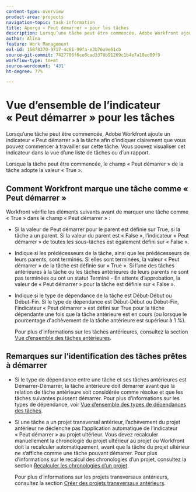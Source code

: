 ```yaml
---
content-type: overview
product-area: projects
navigation-topic: task-information
title: Aperçu « Peut démarrer » pour les tâches
description: Lorsqu’une tâche peut être commencée, Adobe Workfront ajoute un indicateur « Peut démarrer » à la tâche afin d’indiquer clairement que vous pouvez commencer à travailler sur cette tâche. Vous pouvez visualiser cet indicateur dans la vue d’une liste de tâches ou d’un rapport.
author: Alina
feature: Work Management
exl-id: 158f8370-9717-4c61-99fa-e3b76a9e61cb
source-git-commit: 7427706f6ce6cad3370b91269c1b4e7a10ed09f9
workflow-type: tm+mt
source-wordcount: '431'
ht-degree: 77%

---
```


# Vue d’ensemble de l’indicateur « Peut démarrer » pour les tâches

Lorsqu’une tâche peut être commencée, Adobe Workfront ajoute un indicateur « Peut démarrer » à la tâche afin d’indiquer clairement que vous pouvez commencer à travailler sur cette tâche. Vous pouvez visualiser cet indicateur dans la vue d’une liste de tâches ou d’un rapport.

Lorsque la tâche peut être commencée, le champ « Peut démarrer » de la tâche adopte la valeur « True ».

## Comment Workfront marque une tâche comme « Peut démarrer »

Workfront vérifie les éléments suivants avant de marquer une tâche comme « True » dans le champ « Peut démarrer » :

* Si la valeur de Peut démarrer pour le parent est définie sur True, si la tâche a un parent. Si la valeur du parent est « False », l’indicateur « Peut démarrer » de toutes les sous-tâches est également défini sur « False ».
* Indique si les prédécesseurs de la tâche, ainsi que les prédécesseurs de leurs parents, sont terminés. Si elles sont terminées, la valeur « Peut démarrer » de la tâche est définie sur « True ». Si l’une des tâches antérieures à la tâche ou les tâches antérieures de leurs parents ne sont pas terminées ou ont un statut Terminé - En attente d’approbation, la valeur de « Peut démarrer » pour la tâche est définie sur « False ».
* Indique si le type de dépendance de la tâche est Début-Début ou Début-Fin. Si le type de dépendance est Début-Début ou Début-Fin, l&#39;indicateur « Peut démarrer » est défini sur True pour la tâche dépendante une fois que la tâche antérieure est en cours (ou lorsque le pourcentage d&#39;achèvement de la tâche antérieure est supérieur à 1 %).

  Pour plus d’informations sur les tâches antérieures, consultez la section [Vue d’ensemble des tâches antérieures](../../../manage-work/tasks/use-prdcssrs/predecessors-overview.md).

## Remarques sur l’identification des tâches prêtes à démarrer

* Si le type de dépendance entre une tâche et ses tâches antérieures est Démarrer-Démarrer, la tâche antérieure doit démarrer avant que la relation de tâche antérieure soit considérée comme résolue et que les tâches suivantes puissent démarrer. Pour plus d’informations sur les types de dépendance, voir [Vue d’ensemble des types de dépendances des tâches](../../../manage-work/tasks/use-prdcssrs/task-dependency-types.md).
* Si une tâche a un projet transversal antérieur, l’achèvement du projet antérieur ne déclenche pas l’application automatique de l’indicateur « Peut démarrer » au projet ultérieur. Vous devez recalculer manuellement la chronologie du projet ultérieur au projet ou Workfront doit la recalculer automatiquement, avant que la tâche du projet ultérieur ne s’affiche comme une tâche pouvant démarrer. Pour plus d’informations sur le recalcul des chronologies d’un projet, consultez la section [Recalculer les chronologies d’un projet](../../../manage-work/projects/manage-projects/recalculate-project-timeline.md).

  Pour plus d’informations sur les projets transversaux antérieurs, consultez la section [Créer des projets transversaux antérieurs](../../../manage-work/tasks/use-prdcssrs/cross-project-predecessors.md).
